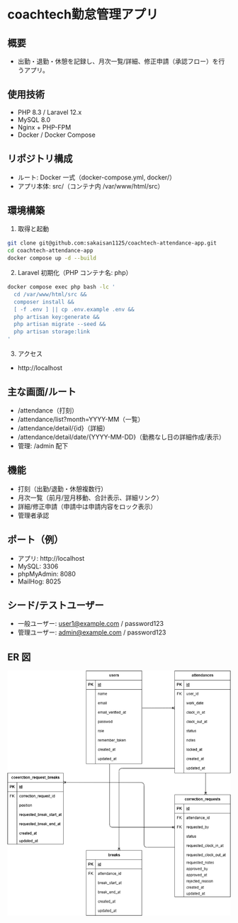 # coachtech勤怠管理アプリ

## 概要
- 出勤・退勤・休憩を記録し、月次一覧/詳細、修正申請（承認フロー）を行うアプリ。

## 使用技術
- PHP 8.3 / Laravel 12.x
- MySQL 8.0
- Nginx + PHP-FPM
- Docker / Docker Compose

## リポジトリ構成
- ルート: Docker 一式（docker-compose.yml, docker/）
- アプリ本体: src/（コンテナ内 /var/www/html/src）

## 環境構築
1) 取得と起動
```bash
git clone git@github.com:sakaisan1125/coachtech-attendance-app.git
cd coachtech-attendance-app
docker compose up -d --build
```
2) Laravel 初期化（PHP コンテナ名: php）
```bash
docker compose exec php bash -lc '
  cd /var/www/html/src &&
  composer install &&
  [ -f .env ] || cp .env.example .env &&
  php artisan key:generate &&
  php artisan migrate --seed &&
  php artisan storage:link
'
```
3) アクセス
- http://localhost

## 主な画面/ルート
- /attendance（打刻）
- /attendance/list?month=YYYY-MM（一覧）
- /attendance/detail/{id}（詳細）
- /attendance/detail/date/{YYYY-MM-DD}（勤務なし日の詳細作成/表示）
- 管理: /admin 配下

## 機能
- 打刻（出勤/退勤・休憩複数行）
- 月次一覧（前月/翌月移動、合計表示、詳細リンク）
- 詳細/修正申請（申請中は申請内容をロック表示）
- 管理者承認

## ポート（例）
- アプリ: http://localhost
- MySQL: 3306
- phpMyAdmin: 8080
- MailHog: 8025

## シード/テストユーザー
- 一般ユーザー: user1@example.com / password123
- 管理ユーザー: admin@example.com / password123

## ER 図
![ER 図](../er-diagram.png)
